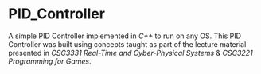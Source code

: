 # PID_Controller

A simple PID Controller implemented in *C++* to run on any OS. This PID Controller was built using concepts taught as part of the lecture material presented in *CSC3331 Real-Time and Cyber-Physical Systems* & *CSC3221 Programming for Games*.
